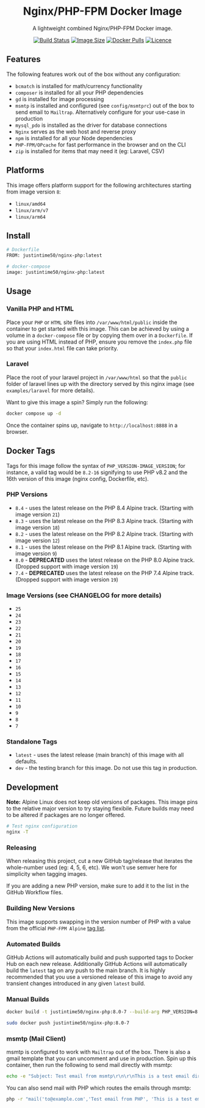 <div align="center">

# Nginx/PHP-FPM Docker Image

A lightweight combined Nginx/PHP-FPM Docker image.

[![Build Status](https://github.com/Justintime50/nginx-php-docker/workflows/build/badge.svg)](https://github.com/Justintime50/nginx-php-docker/actions)
[![Image Size](https://img.shields.io/docker/image-size/justintime50/nginx-php)](https://hub.docker.com/repository/docker/justintime50/nginx-php)
[![Docker Pulls](https://img.shields.io/docker/pulls/justintime50/nginx-php)](https://hub.docker.com/repository/docker/justintime50/nginx-php)
[![Licence](https://img.shields.io/github/license/justintime50/nginx-php-docker)](LICENSE)

</div>

## Features

The following features work out of the box without any configuration:

- `bcmatch` is installed for math/currency functionality
- `composer` is installed for all your PHP dependencies
- `gd` is installed for image processing
- `msmtp` is installed and configured (see `config/msmtprc`) out of the box to send email to `Mailtrap`. Alternatively configure for your use-case in production
- `mysql_pdo` is installed as the driver for database connections
- `Nginx` serves as the web host and reverse proxy
- `npm` is installed for all your Node dependencies
- `PHP-FPM/OPcache` for fast performance in the browser and on the CLI
- `zip` is installed for items that may need it (eg: Laravel, CSV)

## Platforms

This image offers platform support for the following architectures starting from image version `8`:

- `linux/amd64`
- `linux/arm/v7`
- `linux/arm64`

## Install

```bash
# Dockerfile
FROM: justintime50/nginx-php:latest

# docker-compose
image: justintime50/nginx-php:latest
```

## Usage

### Vanilla PHP and HTML

Place your `PHP` or `HTML` site files into `/var/www/html/public` inside the container to get started with this image. This can be achieved by using a volume in a `docker-compose` file or by copying them over in a `Dockerfile`. If you are using HTML instead of PHP, ensure you remove the `index.php` file so that your `index.html` file can take priority.

### Laravel

Place the root of your laravel project in `/var/www/html` so that the `public` folder of laravel lines up with the directory served by this nginx image (see `examples/laravel` for more details).

Want to give this image a spin? Simply run the following:

```bash
docker compose up -d
```

Once the container spins up, navigate to `http://localhost:8888` in a browser.

## Docker Tags

Tags for this image follow the syntax of `PHP_VERSION-IMAGE_VERSION`; for instance, a valid tag would be `8.2-16` signifying to use PHP v8.2 and the 16th version of this image (nginx config, Dockerfile, etc).

### PHP Versions

- `8.4` - uses the latest release on the PHP 8.4 Alpine track. (Starting with image version `21`)
- `8.3` - uses the latest release on the PHP 8.3 Alpine track. (Starting with image version `18`)
- `8.2` - uses the latest release on the PHP 8.2 Alpine track. (Starting with image version `12`)
- `8.1` - uses the latest release on the PHP 8.1 Alpine track. (Starting with image version `9`)
- `8.0` - **DEPRECATED** uses the latest release on the PHP 8.0 Alpine track. (Dropped support with image version `19`)
- `7.4` - **DEPRECATED** uses the latest release on the PHP 7.4 Alpine track. (Dropped support with image version `19`)

### Image Versions (see CHANGELOG for more details)

- `25`
- `24`
- `23`
- `22`
- `21`
- `20`
- `19`
- `18`
- `17`
- `16`
- `15`
- `14`
- `13`
- `12`
- `11`
- `10`
- `9`
- `8`
- `7`

### Standalone Tags

- `latest` - uses the latest release (main branch) of this image with all defaults.
- `dev` - the testing branch for this image. Do not use this tag in production.

## Development

**Note:** Alpine Linux does not keep old versions of packages. This image pins to the relative major version to try staying flexibile. Future builds may need to be altered if packages are no longer offered.

```bash
# Test nginx configuration
nginx -T
```

### Releasing

When releasing this project, cut a new GitHub tag/release that iterates the whole-number used (eg: 4, 5, 6, etc). We won't use semver here for simplicity when tagging images.

If you are adding a new PHP version, make sure to add it to the list in the GitHub Workflow files.

### Building New Versions

This image supports swapping in the version number of PHP with a value from the official `PHP-FPM Alpine` [tag list](https://hub.docker.com/_/php).

### Automated Builds

GitHub Actions will automatically build and push supported tags to Docker Hub on each new release. Additionally GitHub Actions will automatically build the `latest` tag on any push to the main branch. It is highly recommended that you use a versioned release of this image to avoid any transient changes introduced in any given `latest` build.

### Manual Builds

```bash
docker build -t justintime50/nginx-php:8.0-7 --build-arg PHP_VERSION=8.0 .

sudo docker push justintime50/nginx-php:8.0-7
```

### msmtp (Mail Client)

msmtp is configured to work with `Mailtrap` out of the box. There is also a gmail template that you can uncomment and use in production. Spin up this container, then run the following to send mail directly with msmtp:

```bash
echo -e "Subject: Test email from msmtp\r\n\r\nThis is a test email direct from msmtp" |msmtp --debug --from from@example.com -t to@example.com
```

You can also send mail with PHP which routes the emails through msmtp:

```bash
php -r "mail('to@example.com','Test email from PHP', 'This is a test email from PHP');"
```
